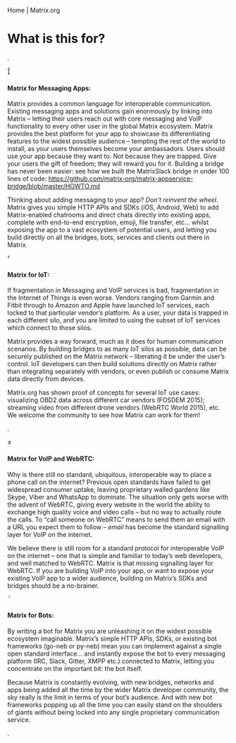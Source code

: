 Home | Matrix.org

# What is this for?

.



#### Matrix for Messaging Apps:

Matrix provides a common language for interoperable communication. Existing messaging apps and solutions gain enormously by linking into Matrix – letting their users reach out with core messaging and VoIP functionality to every other user in the global Matrix ecosystem. Matrix provides the best platform for your app to showcase its differentiating features to the widest possible audience – tempting the rest of the world to install, as your users themselves become your ambassadors. Users should use your app because they want to. Not because they are trapped. Give your users the gift of freedom; they will reward you for it. Building a bridge has never been easier: see how we built the MatrixSlack bridge in under 100 lines of code: https://github.com/matrix-org/matrix-appservice-bridge/blob/master/HOWTO.md

Thinking about adding messaging to your app? *Don’t reinvent the wheel*. Matrix gives you simple HTTP APIs and SDKs (iOS, Android, Web) to add Matrix-enabled chatrooms and direct chats directly into existing apps, complete with end-to-end encryption, emoji, file transfer, etc… whilst exposing the app to a vast ecosystem of potential users, and letting you build directly on all the bridges, bots, services and clients out there in Matrix.



#### Matrix for IoT:

If fragmentation in Messaging and VoIP services is bad, fragmentation in the Internet of Things is even worse. Vendors ranging from Garmin and Fitbit through to Amazon and Apple have launched IoT services, each locked to that particular vendor’s platform. As a user, your data is trapped in each different silo, and you are limited to using the subset of IoT services which connect to those silos.

Matrix provides a way forward, much as it does for human communication scenarios. By building bridges to as many IoT silos as possible, data can be securely published on the Matrix network – liberating it be under the user’s control. IoT developers can then build solutions directly on Matrix rather than integrating separately with vendors, or even publish or consume Matrix data directly from devices.

Matrix.org has shown proof of concepts for several IoT use cases: visualizing OBD2 data across different car vendors (FOSDEM 2015); streaming video from different drone vendors (WebRTC World 2015), etc. We welcome the community to see how Matrix can work for them!

.



#### Matrix for VoIP and WebRTC:

Why is there still no standard, ubiquitous, interoperable way to place a phone call on the internet? Previous open standards have failed to get widespread consumer uptake, leaving proprietary walled gardens like Skype, Viber and WhatsApp to dominate. The situation only gets worse with the advent of WebRTC, giving every website in the world the ability to exchange high quality voice and video calls – but no way to actually route the calls. To “call someone on WebRTC” means to send them an email with a URL you expect them to follow – *email* has become the standard signalling layer for VoIP on the internet.

We believe there is still room for a standard protocol for interoperable VoIP on the internet – one that is simple and familiar to today’s web developers, and well matched to WebRTC. Matrix is that missing signalling layer for WebRTC. If you are building VoIP into your app, or want to expose your existing VoIP app to a wider audience, building on Matrix’s SDKs and bridges should be a no-brainer.



#### Matrix for Bots:

By writing a bot for Matrix you are unleashing it on the widest possible ecosystem imaginable. Matrix’s simple HTTP APIs, SDKs, or existing bot frameworks (go-neb or py-neb) mean you can implement against a single open standard interface… and instantly expose the bot to every messaging platform (IRC, Slack, Gitter, XMPP etc.) connected to Matrix, letting you concentrate on the important bit: the bot itself.

Because Matrix is constantly evolving, with new bridges, networks and apps being added all the time by the wider Matrix developer community, the sky really is the limit in terms of your bot’s audience. And with new bot frameworks popping up all the time you can easily stand on the shoulders of giants without being locked into any single proprietary communication service.

.